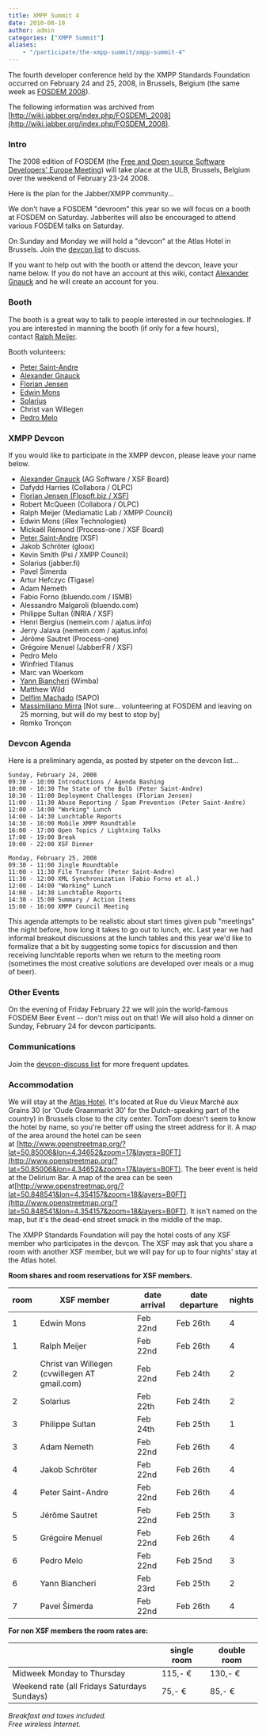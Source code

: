 ```yaml
---
title: XMPP Summit 4
date: 2010-08-10
author: admin
categories: ["XMPP Summit"]
aliases:
    - "/participate/the-xmpp-summit/xmpp-summit-4"
---
```


The fourth developer conference held by the XMPP Standards Foundation occurred on February 24 and 25, 2008, in Brussels, Belgium (the same week as [FOSDEM 2008](http://www.fosdem.org/)).

The following information was archived from [http://wiki.jabber.org/index.php/FOSDEM\_2008](http://wiki.jabber.org/index.php/FOSDEM_2008).

### Intro
The 2008 edition of FOSDEM (the [Free and Open source Software Developers' Europe Meeting](http://www.fosdem.org/)) will take place at the ULB, Brussels, Belgium over the weekend of February 23-24 2008.

Here is the plan for the Jabber/XMPP community...

We don't have a FOSDEM "devroom" this year so we will focus on a booth at FOSDEM on Saturday. Jabberites will also be encouraged to attend various FOSDEM talks on Saturday.

On Sunday and Monday we will hold a "devcon" at the Atlas Hotel in Brussels. Join the [devcon list](https://mail.jabber.org/mailman/listinfo/devcon) to discuss.

If you want to help out with the booth or attend the devcon, leave your name below. If you do not have an account at this wiki, contact [Alexander Gnauck](xmpp:gnauck@jabber.org) and he will create an account for you.

### Booth
The booth is a great way to talk to people interested in our technologies. If you are interested in manning the booth (if only for a few hours), contact [Ralph Meijer](xmpp:ralphm@ik.nu "xmpp:ralphm@ik.nu").

Booth volunteers:

-   [Peter Saint-Andre](xmpp:stpeter@jabber.org)
-   [Alexander Gnauck](xmpp:gnauck@jabber.org)
-   [Florian Jensen](xmpp:admin@im.flosoft.biz)
-   [Edwin Mons](xmpp:intosi@ik.nu)
-   [Solarius](xmpp:solarius@jabber.org)
-   Christ van Willegen
-   [Pedro Melo](xmpp:melo@simplicidade.org)

### XMPP Devcon
If you would like to participate in the XMPP devcon, please leave your name below.

-   [Alexander Gnauck](xmpp:gnauck@jabber.org) (AG Software / XSF Board)
-   Dafydd Harries (Collabora / OLPC)
-   [Florian Jensen (Flosoft.biz / XSF)](xmpp:admin@im.flosoft.biz)
-   Robert McQueen (Collabora / OLPC)
-   Ralph Meijer (Mediamatic Lab / XMPP Council)
-   Edwin Mons (iRex Technologies)
-   Mickaël Rémond (Process-one / XSF Board)
-   [Peter Saint-Andre](xmpp:stpeter@jabber.org) (XSF)
-   Jakob Schröter (gloox)
-   Kevin Smith (Psi / XMPP Council)
-   Solarius (jabber.fi)
-   Pavel Šimerda
-   Artur Hefczyc (Tigase)
-   Adam Nemeth
-   Fabio Forno (bluendo.com / ISMB)
-   Alessandro Malgaroli (bluendo.com)
-   Philippe Sultan (INRIA / XSF)
-   Henri Bergius (nemein.com / ajatus.info)
-   Jerry Jalava (nemein.com / ajatus.info)
-   Jérôme Sautret (Process-one)
-   Grégoire Menuel (JabberFR / XSF)
-   Pedro Melo
-   Winfried Tilanus
-   Marc van Woerkom
-   [Yann Biancheri](xmpp:yann.biancheri@gmail.com) (Wimba)
-   Matthew Wild
-   [Delfim Machado](xmpp:dbcm@jabber.org) (SAPO)
-   [Massimiliano Mirra](xmpp:bard@sameplace.cc) [Not sure... volunteering at FOSDEM and leaving on 25 morning, but will do my best to stop by]
-   Remko Tronçon

### Devcon Agenda
Here is a preliminary agenda, as posted by stpeter on the devcon list...

    Sunday, February 24, 2008
    09:30 - 10:00 Introductions / Agenda Bashing
    10:00 - 10:30 The State of the Bulb (Peter Saint-Andre)
    10:30 - 11:00 Deployment Challenges (Florian Jensen)
    11:00 - 11:30 Abuse Reporting / Spam Prevention (Peter Saint-Andre)
    12:00 - 14:00 "Working" Lunch
    14:00 - 14:30 Lunchtable Reports
    14:30 - 16:00 Mobile XMPP Roundtable
    16:00 - 17:00 Open Topics / Lightning Talks
    17:00 - 19:00 Break
    19:00 - 22:00 XSF Dinner

    Monday, February 25, 2008
    09:30 - 11:00 Jingle Roundtable
    11:00 - 11:30 File Transfer (Peter Saint-Andre)
    11:30 - 12:00 XML Synchronization (Fabio Forno et al.)
    12:00 - 14:00 "Working" Lunch
    14:00 - 14:30 Lunchtable Reports
    14:30 - 15:00 Summary / Action Items
    15:00 - 16:00 XMPP Council Meeting

This agenda attempts to be realistic about start times given pub "meetings" the night before, how long it takes to go out to lunch, etc. Last year we had informal breakout discussions at the lunch tables and this year we'd like to formalize that a bit by suggesting some topics for discussion and then receiving lunchtable reports when we return to the meeting room (sometimes the most creative solutions are developed over meals or a mug of beer).

### Other Events
On the evening of Friday February 22 we will join the world-famous FOSDEM Beer Event -- don't miss out on that!
We will also hold a dinner on Sunday, February 24 for devcon participants.

### Communications
Join the [devcon-discuss list](https://mail.jabber.org/mailman/listinfo/devcon) for more frequent updates.

### Accommodation
We will stay at the [Atlas Hotel](http://www.atlas-hotel.be/). It's located at Rue du Vieux Marché aux Grains 30 (or 'Oude Graanmarkt 30' for the Dutch-speaking part of the country) in Brussels close to the city center. TomTom doesn't seem to know the hotel by name, so you're better off using the street address for it. A map of the area around the hotel can be seen at [http://www.openstreetmap.org/?lat=50.85006&lon=4.34652&zoom=17&layers=B0FT](http://www.openstreetmap.org/?lat=50.85006&lon=4.34652&zoom=17&layers=B0FT). The beer event is held at the Delirium Bar. A map of the area can be seen at[http://www.openstreetmap.org/?lat=50.848541&lon=4.354157&zoom=18&layers=B0FT](http://www.openstreetmap.org/?lat=50.848541&lon=4.354157&zoom=18&layers=B0FT). It isn't named on the map, but it's the dead-end street smack in the middle of the map.

The XMPP Standards Foundation will pay the hotel costs of any XSF member who participates in the devcon. The XSF may ask that you share a room with another XSF member, but we will pay for up to four nights' stay at the Atlas hotel.

**Room shares and room reservations for XSF members.**

| room | XSF member | date arrival | date departure | nights |
| --- | --- | --- | --- | --- |
| 1 | Edwin Mons | Feb 22nd | Feb 26th | 4 |
| 1 | Ralph Meijer | Feb 22nd | Feb 26th | 4 |
| 2 | Christ van Willegen (cvwillegen AT gmail.com) | Feb 22nd | Feb 24th | 2 |
| 2 | Solarius | Feb 22th | Feb 24th | 2 |
| 3 | Philippe Sultan | Feb 24th | Feb 25th | 1 |
| 3 | Adam Nemeth | Feb 22nd | Feb 26th | 4 |
| 4 | Jakob Schröter | Feb 22nd | Feb 26th | 4 |
| 4 | Peter Saint-Andre | Feb 22nd | Feb 26th | 4 |
| 5 | Jérôme Sautret | Feb 22nd | Feb 25th | 3 |
| 5 | Grégoire Menuel | Feb 22nd | Feb 26th | 4 |
| 6 | Pedro Melo | Feb 22nd | Feb 25nd | 3 |
| 6 | Yann Biancheri | Feb 23rd | Feb 25th | 2 |
| 7 | Pavel Šimerda | Feb 22nd | Feb 26th | 4 |

**For non XSF members the room rates are:**

|  | single room | double room |
| --- | --- | --- |
| Midweek Monday to Thursday | 115,- € | 130,- € |
| Weekend rate (all Fridays Saturdays Sundays) | 75,- € | 85,- € |

*Breakfast and taxes included.*  
*Free wireless Internet.*
